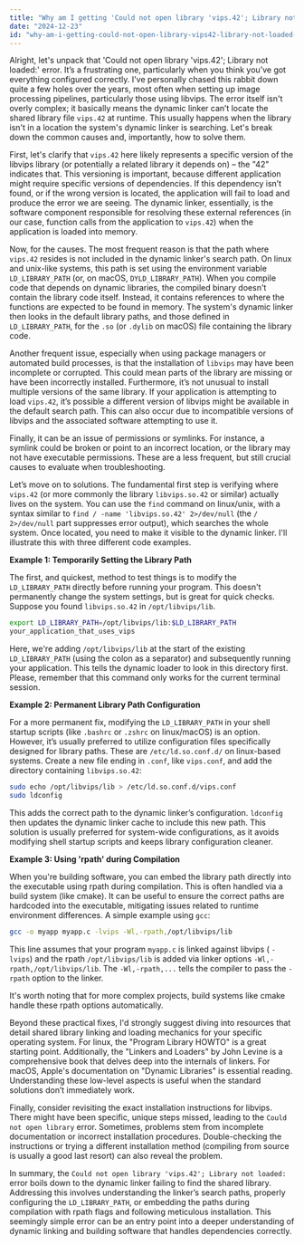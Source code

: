 ```yaml
---
title: "Why am I getting 'Could not open library 'vips.42'; Library not loaded:' error?"
date: "2024-12-23"
id: "why-am-i-getting-could-not-open-library-vips42-library-not-loaded-error"
---
```


Alright, let's unpack that 'Could not open library 'vips.42'; Library not loaded:' error. It’s a frustrating one, particularly when you think you’ve got everything configured correctly. I've personally chased this rabbit down quite a few holes over the years, most often when setting up image processing pipelines, particularly those using libvips. The error itself isn't overly complex; it basically means the dynamic linker can’t locate the shared library file `vips.42` at runtime. This usually happens when the library isn't in a location the system's dynamic linker is searching. Let's break down the common causes and, importantly, how to solve them.

First, let's clarify that `vips.42` here likely represents a specific version of the libvips library (or potentially a related library it depends on) – the "42" indicates that. This versioning is important, because different application might require specific versions of dependencies. If this dependency isn’t found, or if the wrong version is located, the application will fail to load and produce the error we are seeing. The dynamic linker, essentially, is the software component responsible for resolving these external references (in our case, function calls from the application to `vips.42`) when the application is loaded into memory.

Now, for the causes. The most frequent reason is that the path where `vips.42` resides is not included in the dynamic linker's search path. On linux and unix-like systems, this path is set using the environment variable `LD_LIBRARY_PATH` (or, on macOS, `DYLD_LIBRARY_PATH`). When you compile code that depends on dynamic libraries, the compiled binary doesn't contain the library code itself. Instead, it contains references to where the functions are expected to be found in memory. The system's dynamic linker then looks in the default library paths, and those defined in `LD_LIBRARY_PATH`, for the `.so` (or `.dylib` on macOS) file containing the library code.

Another frequent issue, especially when using package managers or automated build processes, is that the installation of `libvips` may have been incomplete or corrupted. This could mean parts of the library are missing or have been incorrectly installed. Furthermore, it’s not unusual to install multiple versions of the same library. If your application is attempting to load `vips.42`, it’s possible a different version of libvips might be available in the default search path. This can also occur due to incompatible versions of libvips and the associated software attempting to use it.

Finally, it can be an issue of permissions or symlinks. For instance, a symlink could be broken or point to an incorrect location, or the library may not have executable permissions. These are a less frequent, but still crucial causes to evaluate when troubleshooting.

Let’s move on to solutions. The fundamental first step is verifying where `vips.42` (or more commonly the library `libvips.so.42` or similar) actually lives on the system. You can use the `find` command on linux/unix, with a syntax similar to `find / -name 'libvips.so.42' 2>/dev/null` (the `/ 2>/dev/null` part suppresses error output), which searches the whole system. Once located, you need to make it visible to the dynamic linker. I'll illustrate this with three different code examples.

**Example 1: Temporarily Setting the Library Path**

The first, and quickest, method to test things is to modify the `LD_LIBRARY_PATH` directly before running your program. This doesn't permanently change the system settings, but is great for quick checks. Suppose you found `libvips.so.42` in `/opt/libvips/lib`.

```bash
export LD_LIBRARY_PATH=/opt/libvips/lib:$LD_LIBRARY_PATH
your_application_that_uses_vips
```

Here, we're adding `/opt/libvips/lib` at the start of the existing `LD_LIBRARY_PATH` (using the colon as a separator) and subsequently running your application. This tells the dynamic loader to look in this directory first. Please, remember that this command only works for the current terminal session.

**Example 2: Permanent Library Path Configuration**

For a more permanent fix, modifying the `LD_LIBRARY_PATH` in your shell startup scripts (like `.bashrc` or `.zshrc` on linux/macOS) is an option. However, it’s usually preferred to utilize configuration files specifically designed for library paths. These are `/etc/ld.so.conf.d/` on linux-based systems. Create a new file ending in `.conf`, like `vips.conf`, and add the directory containing `libvips.so.42`:

```bash
sudo echo /opt/libvips/lib > /etc/ld.so.conf.d/vips.conf
sudo ldconfig
```

This adds the correct path to the dynamic linker’s configuration. `ldconfig` then updates the dynamic linker cache to include this new path. This solution is usually preferred for system-wide configurations, as it avoids modifying shell startup scripts and keeps library configuration cleaner.

**Example 3: Using 'rpath' during Compilation**

When you're building software, you can embed the library path directly into the executable using rpath during compilation. This is often handled via a build system (like cmake). It can be useful to ensure the correct paths are hardcoded into the executable, mitigating issues related to runtime environment differences.
A simple example using `gcc`:

```bash
gcc -o myapp myapp.c -lvips -Wl,-rpath,/opt/libvips/lib
```
This line assumes that your program `myapp.c` is linked against libvips ( `-lvips`) and the rpath `/opt/libvips/lib` is added via linker options `-Wl,-rpath,/opt/libvips/lib`. The `-Wl,-rpath,...` tells the compiler to pass the `-rpath` option to the linker.

It's worth noting that for more complex projects, build systems like cmake handle these rpath options automatically.

Beyond these practical fixes, I'd strongly suggest diving into resources that detail shared library linking and loading mechanics for your specific operating system. For linux, the "Program Library HOWTO" is a great starting point. Additionally, the "Linkers and Loaders" by John Levine is a comprehensive book that delves deep into the internals of linkers. For macOS, Apple's documentation on "Dynamic Libraries" is essential reading. Understanding these low-level aspects is useful when the standard solutions don’t immediately work.

Finally, consider revisiting the exact installation instructions for libvips. There might have been specific, unique steps missed, leading to the `Could not open library` error. Sometimes, problems stem from incomplete documentation or incorrect installation procedures. Double-checking the instructions or trying a different installation method (compiling from source is usually a good last resort) can also reveal the problem.

In summary, the `Could not open library 'vips.42'; Library not loaded:` error boils down to the dynamic linker failing to find the shared library. Addressing this involves understanding the linker’s search paths, properly configuring the `LD_LIBRARY_PATH`, or embedding the paths during compilation with rpath flags and following meticulous installation. This seemingly simple error can be an entry point into a deeper understanding of dynamic linking and building software that handles dependencies correctly.
